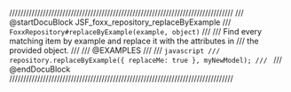 ////////////////////////////////////////////////////////////////////////////////
/// @startDocuBlock JSF_foxx_repository_replaceByExample
/// `FoxxRepository#replaceByExample(example, object)`
///
/// Find every matching item by example and replace it with the attributes in
/// the provided object.
///
/// @EXAMPLES
///
/// ```javascript
/// repository.replaceByExample({ replaceMe: true }, myNewModel);
/// ```
/// @endDocuBlock
////////////////////////////////////////////////////////////////////////////////